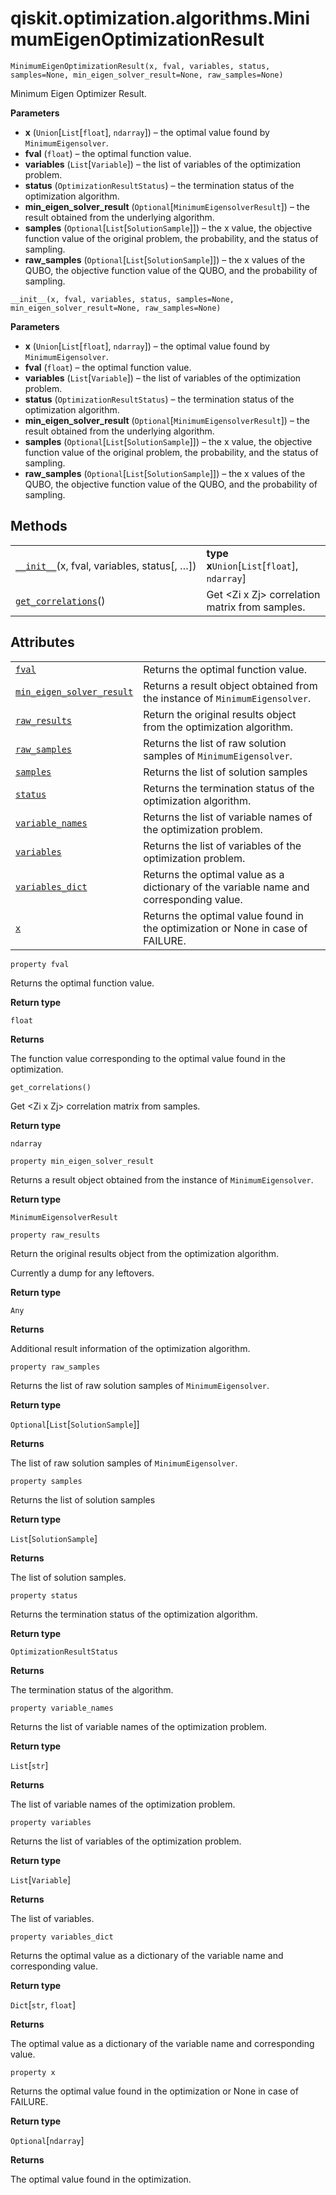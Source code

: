 # qiskit.optimization.algorithms.MinimumEigenOptimizationResult

<span id="undefined" />

`MinimumEigenOptimizationResult(x, fval, variables, status, samples=None, min_eigen_solver_result=None, raw_samples=None)`

Minimum Eigen Optimizer Result.

**Parameters**

*   **x** (`Union`\[`List`\[`float`], `ndarray`]) – the optimal value found by `MinimumEigensolver`.
*   **fval** (`float`) – the optimal function value.
*   **variables** (`List`\[`Variable`]) – the list of variables of the optimization problem.
*   **status** (`OptimizationResultStatus`) – the termination status of the optimization algorithm.
*   **min\_eigen\_solver\_result** (`Optional`\[`MinimumEigensolverResult`]) – the result obtained from the underlying algorithm.
*   **samples** (`Optional`\[`List`\[`SolutionSample`]]) – the x value, the objective function value of the original problem, the probability, and the status of sampling.
*   **raw\_samples** (`Optional`\[`List`\[`SolutionSample`]]) – the x values of the QUBO, the objective function value of the QUBO, and the probability of sampling.

<span id="undefined" />

`__init__(x, fval, variables, status, samples=None, min_eigen_solver_result=None, raw_samples=None)`

**Parameters**

*   **x** (`Union`\[`List`\[`float`], `ndarray`]) – the optimal value found by `MinimumEigensolver`.
*   **fval** (`float`) – the optimal function value.
*   **variables** (`List`\[`Variable`]) – the list of variables of the optimization problem.
*   **status** (`OptimizationResultStatus`) – the termination status of the optimization algorithm.
*   **min\_eigen\_solver\_result** (`Optional`\[`MinimumEigensolverResult`]) – the result obtained from the underlying algorithm.
*   **samples** (`Optional`\[`List`\[`SolutionSample`]]) – the x value, the objective function value of the original problem, the probability, and the status of sampling.
*   **raw\_samples** (`Optional`\[`List`\[`SolutionSample`]]) – the x values of the QUBO, the objective function value of the QUBO, and the probability of sampling.

## Methods

|                                                                                                                                                                                                  |                                                 |
| ------------------------------------------------------------------------------------------------------------------------------------------------------------------------------------------------ | ----------------------------------------------- |
| [`__init__`](#qiskit.optimization.algorithms.MinimumEigenOptimizationResult.__init__ "qiskit.optimization.algorithms.MinimumEigenOptimizationResult.__init__")(x, fval, variables, status\[, …]) | **type x**`Union`\[`List`\[`float`], `ndarray`] |
| [`get_correlations`](#qiskit.optimization.algorithms.MinimumEigenOptimizationResult.get_correlations "qiskit.optimization.algorithms.MinimumEigenOptimizationResult.get_correlations")()         | Get \<Zi x Zj> correlation matrix from samples. |

## Attributes

|                                                                                                                                                                                                             |                                                                                         |
| ----------------------------------------------------------------------------------------------------------------------------------------------------------------------------------------------------------- | --------------------------------------------------------------------------------------- |
| [`fval`](#qiskit.optimization.algorithms.MinimumEigenOptimizationResult.fval "qiskit.optimization.algorithms.MinimumEigenOptimizationResult.fval")                                                          | Returns the optimal function value.                                                     |
| [`min_eigen_solver_result`](#qiskit.optimization.algorithms.MinimumEigenOptimizationResult.min_eigen_solver_result "qiskit.optimization.algorithms.MinimumEigenOptimizationResult.min_eigen_solver_result") | Returns a result object obtained from the instance of `MinimumEigensolver`.             |
| [`raw_results`](#qiskit.optimization.algorithms.MinimumEigenOptimizationResult.raw_results "qiskit.optimization.algorithms.MinimumEigenOptimizationResult.raw_results")                                     | Return the original results object from the optimization algorithm.                     |
| [`raw_samples`](#qiskit.optimization.algorithms.MinimumEigenOptimizationResult.raw_samples "qiskit.optimization.algorithms.MinimumEigenOptimizationResult.raw_samples")                                     | Returns the list of raw solution samples of `MinimumEigensolver`.                       |
| [`samples`](#qiskit.optimization.algorithms.MinimumEigenOptimizationResult.samples "qiskit.optimization.algorithms.MinimumEigenOptimizationResult.samples")                                                 | Returns the list of solution samples                                                    |
| [`status`](#qiskit.optimization.algorithms.MinimumEigenOptimizationResult.status "qiskit.optimization.algorithms.MinimumEigenOptimizationResult.status")                                                    | Returns the termination status of the optimization algorithm.                           |
| [`variable_names`](#qiskit.optimization.algorithms.MinimumEigenOptimizationResult.variable_names "qiskit.optimization.algorithms.MinimumEigenOptimizationResult.variable_names")                            | Returns the list of variable names of the optimization problem.                         |
| [`variables`](#qiskit.optimization.algorithms.MinimumEigenOptimizationResult.variables "qiskit.optimization.algorithms.MinimumEigenOptimizationResult.variables")                                           | Returns the list of variables of the optimization problem.                              |
| [`variables_dict`](#qiskit.optimization.algorithms.MinimumEigenOptimizationResult.variables_dict "qiskit.optimization.algorithms.MinimumEigenOptimizationResult.variables_dict")                            | Returns the optimal value as a dictionary of the variable name and corresponding value. |
| [`x`](#qiskit.optimization.algorithms.MinimumEigenOptimizationResult.x "qiskit.optimization.algorithms.MinimumEigenOptimizationResult.x")                                                                   | Returns the optimal value found in the optimization or None in case of FAILURE.         |

<span id="undefined" />

`property fval`

Returns the optimal function value.

**Return type**

`float`

**Returns**

The function value corresponding to the optimal value found in the optimization.

<span id="undefined" />

`get_correlations()`

Get \<Zi x Zj> correlation matrix from samples.

**Return type**

`ndarray`

<span id="undefined" />

`property min_eigen_solver_result`

Returns a result object obtained from the instance of `MinimumEigensolver`.

**Return type**

`MinimumEigensolverResult`

<span id="undefined" />

`property raw_results`

Return the original results object from the optimization algorithm.

Currently a dump for any leftovers.

**Return type**

`Any`

**Returns**

Additional result information of the optimization algorithm.

<span id="undefined" />

`property raw_samples`

Returns the list of raw solution samples of `MinimumEigensolver`.

**Return type**

`Optional`\[`List`\[`SolutionSample`]]

**Returns**

The list of raw solution samples of `MinimumEigensolver`.

<span id="undefined" />

`property samples`

Returns the list of solution samples

**Return type**

`List`\[`SolutionSample`]

**Returns**

The list of solution samples.

<span id="undefined" />

`property status`

Returns the termination status of the optimization algorithm.

**Return type**

`OptimizationResultStatus`

**Returns**

The termination status of the algorithm.

<span id="undefined" />

`property variable_names`

Returns the list of variable names of the optimization problem.

**Return type**

`List`\[`str`]

**Returns**

The list of variable names of the optimization problem.

<span id="undefined" />

`property variables`

Returns the list of variables of the optimization problem.

**Return type**

`List`\[`Variable`]

**Returns**

The list of variables.

<span id="undefined" />

`property variables_dict`

Returns the optimal value as a dictionary of the variable name and corresponding value.

**Return type**

`Dict`\[`str`, `float`]

**Returns**

The optimal value as a dictionary of the variable name and corresponding value.

<span id="undefined" />

`property x`

Returns the optimal value found in the optimization or None in case of FAILURE.

**Return type**

`Optional`\[`ndarray`]

**Returns**

The optimal value found in the optimization.
